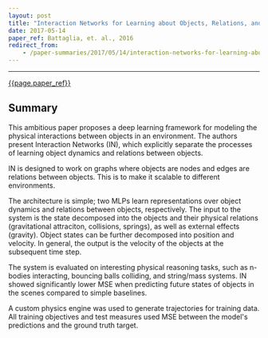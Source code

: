```yaml
---
layout: post
title: "Interaction Networks for Learning about Objects, Relations, and Physics"
date: 2017-05-14
paper_ref: Battaglia, et. al., 2016
redirect_from:
    - /paper-summaries/2017/05/14/interaction-networks-for-learning-about-objects-relations-physics.html
---
```


<script type="text/x-mathjax-config">
MathJax.Hub.Config({
  TeX: { equationNumbers: { autoNumber: "AMS" } },
  tex2jax: {inlineMath: [['$','$'], ['\\(','\\)']]}
});
</script>

<script type="text/javascript" async
  src="https://cdn.mathjax.org/mathjax/latest/MathJax.js?config=TeX-MML-AM_CHTML">
</script> 
---

[{{page.paper_ref}}](https://arxiv.org/abs/1612.00222)

## Summary

This ambitious paper proposes a deep learning framework for modeling the physical interactions between objects in an environment. The authors present Interaction Networks (IN), which explicitly separate the processes of learning object dynamics and relations between objects. 

IN is designed to work on graphs where objects are nodes and edges are relations between objects. This is to make it scalable to different environments.

The architecture is simple; two MLPs learn representations over object dynamics and relations between objects, respectively. The input to the system is the state decomposed into the objects and their physical relations (gravitational attraciton, collisions, springs), as well as external effects (gravity). Object states can be further decomposed into position and velocity. In general, the output is the velocity of the objects at the subsequent time step.

The system is evaluated on interesting physical reasoning tasks, such as n-bodies interacting, bouncing balls colliding, and string/mass systems. IN showed significantly lower MSE when predicting future states of objects in the scenes compared to simple baselines.

A custom physics engine was used to generate trajectories for training data. All training objectives and test measures used MSE between the model's predictions and the ground truth target.